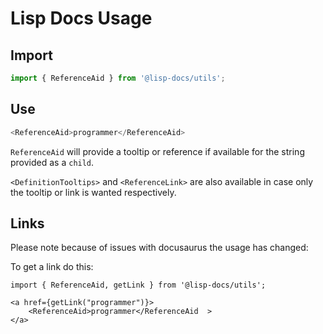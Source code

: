 # Lisp Docs Usage

## Import

```typescript
import { ReferenceAid } from '@lisp-docs/utils';
```

## Use

```typescript
<ReferenceAid>programmer</ReferenceAid>
```

`ReferenceAid` will provide a tooltip or reference if available for the string provided as a `child`.

`<DefinitionTooltips>` and `<ReferenceLink>` are also available in case only the tooltip or link is wanted respectively.

## Links

Please note because of issues with docusaurus the usage has changed:

To get a link do this:

```react
import { ReferenceAid, getLink } from '@lisp-docs/utils';
```

```react
<a href={getLink("programmer")}>
    <ReferenceAid>programmer</ReferenceAid  >
</a>
```